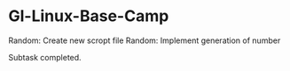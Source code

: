 # Gl-Linux-Base-Camp

Random: Create new scropt file
Random: Implement generation of number

Subtask completed.
